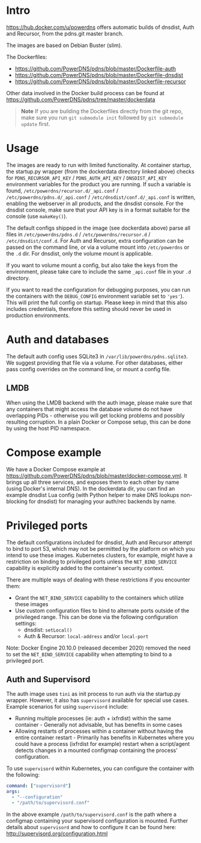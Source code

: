 # Intro

https://hub.docker.com/u/powerdns offers automatic builds of dnsdist, Auth and Recursor, from the pdns.git master branch.

The images are based on Debian Buster (slim).

The Dockerfiles:

* https://github.com/PowerDNS/pdns/blob/master/Dockerfile-auth
* https://github.com/PowerDNS/pdns/blob/master/Dockerfile-dnsdist
* https://github.com/PowerDNS/pdns/blob/master/Dockerfile-recursor

Other data involved in the Docker build process can be found at https://github.com/PowerDNS/pdns/tree/master/dockerdata

> **Note**
> If you are building the Dockerfiles directly from the git repo, make sure you run `git submodule init` followed by `git submodule update` first.

# Usage

The images are ready to run with limited functionality.
At container startup, the startup.py wrapper (from the dockerdata directory linked above) checks for `PDNS_RECURSOR_API_KEY` / `PDNS_AUTH_API_KEY` / `DNSDIST_API_KEY` environment variables for the product you are running.
If such a variable is found, `/etc/powerdns/recursor.d/_api.conf` / `/etc/powerdns/pdns.d/_api.conf` / `/etc/dnsdist/conf.d/_api.conf` is written, enabling the webserver in all products, and the dnsdist console.
For the dnsdist console, make sure that your API key is in a format suitable for the console (use `makeKey()`).

The default configs shipped in the image (see dockerdata above) parse all files in `/etc/powerdns/pdns.d` / `/etc/powerdns/recursor.d` / `/etc/dnsdist/conf.d`.
For Auth and Recursor, extra configuration can be passed on the command line, or via a volume mount into `/etc/powerdns` or the `.d` dir.
For dnsdist, only the volume mount is applicable.

If you want to volume mount a config, but also take the keys from the environment, please take care to include the same `_api.conf` file in your `.d` directory.

If you want to read the configuration for debugging purposes, you can run the containers with the `DEBUG_CONFIG` environment variable set to `'yes'`). This will print the full config on startup. Please keep in mind that this also includes credentials, therefore this setting should never be used in production environments. 

# Auth and databases

The default auth config uses SQLite3 in `/var/lib/powerdns/pdns.sqlite3`.
We suggest providing that file via a volume.
For other databases, either pass config overrides on the command line, or mount a config file.

## LMDB

When using the LMDB backend with the auth image, please make sure that any containers that might access the database volume do not have overlapping PIDs - otherwise you will get locking problems and possibly resulting corruption.
In a plain Docker or Compose setup, this can be done by using the host PID namespace.

# Compose example

We have a Docker Compose example at https://github.com/PowerDNS/pdns/blob/master/docker-compose.yml.
It brings up all three services, and exposes them to each other by name (using Docker's internal DNS).
In the dockerdata dir, you can find an example dnsdist Lua config (with Python helper to make DNS lookups non-blocking for dnsdist) for managing your auth/rec backends by name.

# Privileged ports

The default configurations included for dnsdist, Auth and Recursor attempt to bind to port 53, which may not be permitted by the platform on which you intend to use these images. Kubernetes clusters, for example, might have a restriction on binding to privileged ports unless the `NET_BIND_SERVICE` capability is explicitly added to the container's security context.

There are multiple ways of dealing with these restrictions if you encounter them:

* Grant the `NET_BIND_SERVICE` capability to the containers which utilize these images
* Use custom configuration files to bind to alternate ports outside of the privileged range. This can be done via the following configuration settings:
    * dnsdist: `setLocal()`
    * Auth & Recursor: `local-address` and/or `local-port`

Note: Docker Engine 20.10.0 (released december 2020) removed the need to set the `NET_BIND_SERVICE` capability when attempting to bind to a privileged port.

## Auth and Supervisord

The auth image uses `tini` as init process to run auth via the startup.py wrapper. However, it also has `supervisord` available for special use cases. Example scenarios for using `supervisord` include:

* Running multiple processes (ie: auth + ixfrdist) within the same container - Generally not advisable, but has benefits in some cases
* Allowing restarts of processes within a container without having the entire container restart - Primarily has benefits in Kubernetes where you could have a process (ixfrdist for example) restart when a script/agent detects changes in a mounted configmap containing the process' configuration.

To use `supervisord` within Kubernetes, you can configure the container with the following:

```yaml
command: ["supervisord"]
args:
  - "--configuration"
  - "/path/to/supervisord.conf"
```

In the above example `/path/to/supervisord.conf` is the path where a configmap containing your supervisord configuration is mounted.
Further details about `supervisord` and how to configure it can be found here: http://supervisord.org/configuration.html
